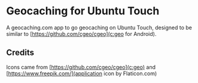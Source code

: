 # Geocaching for Ubuntu Touch

A geocaching.com app to go geocaching on Ubuntu Touch, designed to be similar to [https://github.com/cgeo/cgeo](c:geo for Android). 

## Credits

Icons came from [https://github.com/cgeo/cgeo](c:geo) and [https://www.freepik.com/](application icon by Flaticon.com)
